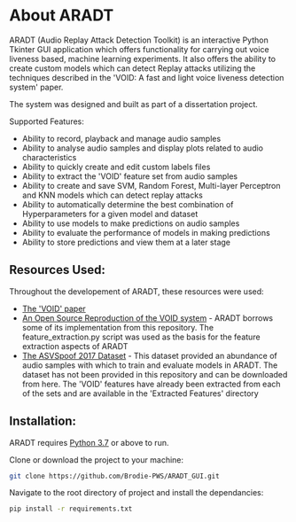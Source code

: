 # About ARADT

ARADT (Audio Replay Attack Detection Toolkit) is an interactive Python Tkinter GUI application which offers functionality for carrying out voice liveness based, machine learning experiments. It also offers the ability to create custom models which can detect Replay attacks utilizing the techniques described in the 'VOID: A fast and light voice liveness detection system' paper.

The system was designed and built as part of a dissertation project.

Supported Features:
- Ability to record, playback and manage audio samples
- Ability to analyse audio samples and display plots related to audio characteristics
- Ability to quickly create and edit custom labels files
- Ability to extract the 'VOID' feature set from audio samples
- Ability to create and save SVM, Random Forest, Multi-layer Perceptron and KNN models which can detect replay attacks
- Ability to automatically determine the best combination of Hyperparameters for a given model and dataset
- Ability to use models to make predictions on audio samples
- Ability to evaluate the performance of models in making predictions
- Ability to store predictions and view them at a later stage

## Resources Used:
Throughout the developement of ARADT, these resources were used:

- [The 'VOID' paper](https://www.usenix.org/conference/usenixsecurity20/presentation/ahmed-muhammad)
- [An Open Source Reproduction of the VOID system](https://github.com/chislab/void-voice-liveness-detection) - ARADT borrows some of its implementation from this repository. The feature_extraction.py script was used as the basis for the feature extraction aspects of ARADT
- [The ASVSpoof 2017 Dataset](https://datashare.ed.ac.uk/handle/10283/3055) - This dataset provided an abundance of audio samples with which to train and evaluate models in ARADT. The dataset has not been provided in this repository and can be downloaded from here. The 'VOID' features have already been extracted from each of the sets and are available in the 'Extracted Features' directory

## Installation:

ARADT requires [Python 3.7](https://www.python.org/downloads/release/python-370/) or above to run.

Clone or download the project to your machine:
```sh
git clone https://github.com/Brodie-PWS/ARADT_GUI.git
```

Navigate to the root directory of project and install the dependancies:
```sh
pip install -r requirements.txt
```

